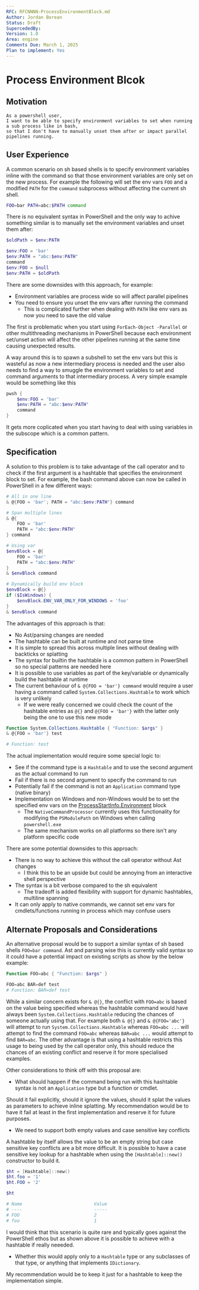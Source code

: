 ```yaml
---
RFC: RFCNNNN-ProcessEnvironmentBlock.md
Author: Jordan Borean
Status: Draft
SupercededBy:
Version: 1.0
Area: engine
Comments Due: March 1, 2025
Plan to implement: Yes
---
```


# Process Environment Blcok

## Motivation

    As a powershell user,
    I want to be able to specify environment variables to set when running a sub process like in bash,
    so that I don't have to manually unset them after or impact parallel pipelines running.

## User Experience

A common scenario on sh based shells is to specify environment variables inline with the command so that those environment variables are only set on the new process.
For example the following will set the env vars `FOO` and a modified `PATH` for the `command` subprocess without affecting the current sh shell.

```bash
FOO=bar PATH=abc:$PATH command
```

There is no equivalent syntax in PowerShell and the only way to achive something similar is to manually set the environment variables and unset them after:

```powershell
$oldPath = $env:PATH

$env:FOO = 'bar'
$env:PATH = "abc:$env:PATH"
command
$env:FOO = $null
$env:PATH = $oldPath
```

There are some downsides with this approach, for example:

+ Environment variables are process wide so will affect parallel pipelines
+ You need to ensure you unset the env vars after running the command
  + This is complicated further when dealing with `PATH` like env vars as now you need to save the old value

The first is problematic when you start using `ForEach-Object -Parallel` or other multithreading mechanisms in PowerShell because each environment set/unset action will affect the other pipelines running at the same time causing unexpected results.

A way around this is to spawn a subshell to set the env vars but this is wasteful as now a new intermediary process is needed and the user also needs to find a way to smuggle the environment variables to set and command arguments to that intermediary process.
A very simple example would be something like this

```powershell
pwsh {
    $env:FOO = 'bar'
    $env:PATH = "abc:$env:PATH"
    command
}
```

It gets more coplicated when you start having to deal with using variables in the subscope which is a common pattern.

## Specification

A solution to this problem is to take advantage of the call operator and to check if the first argument is a hashtable that specifies the environment block to set.
For example, the bash command above can now be called in PowerShell in a few different ways:

```powershell
# All in one line
& @{FOO = 'bar'; PATH = "abc:$env:PATH"} command

# Span multiple lines
& @{
    FOO = 'bar'
    PATH = "abc:$env:PATH"
} command

# Using var
$envBlock = @{
    FOO = 'bar'
    PATH = "abc:$env:PATH"
}
& $envBlock command

# Dynamically build env block
$envBlock = @{}
if ($IsWindows) {
    $envBlock.ENV_VAR_ONLY_FOR_WINDOWS = 'foo'
}
& $envBlock command
```

The advantages of this approach is that:

+ No Ast/parsing changes are needed
+ The hashtable can be built at runtime and not parse time
+ It is simple to spread this across multiple lines without dealing with backticks or splatting
+ The syntax for builtin the hashtable is a common pattern in PowerShell so no special patterns are needed here
+ It is possible to use variables as part of the key/variable or dynamically build the hashtable at runtime
+ The current behaviour of `& @{FOO = 'bar'} command` would require a user having a command called `System.Collections.Hashtable` to work which is very unlikely
  + If we were really concerned we could check the count of the hashtable entries as `@{}` and `@{FOO = 'bar'}` with the latter only being the one to use this new mode

```powershell
Function System.Collections.Hashtable { "Function: $args" }
& @{FOO = 'bar'} test

# Function: test
```

The actual implementation would require some special logic to:

+ See if the command type is a `Hashtable` and to use the second argument as the actual command to run
+ Fail if there is no second argument to specify the command to run
+ Potentially fail if the command is not an `Application` command type (native binary)
+ Implementation on Windows and non-Windows would be to set the specified env vars on the [ProcessStartInfo.Environment](https://learn.microsoft.com/en-us/dotnet/api/system.diagnostics.processstartinfo.environment?view=net-9.0) block
  + The `NativeCommandProcessor` currently uses this functionality for modifying the `PSModulePath` on Windows when calling `powershell.exe`
  + The same mechanism works on all platforms so there isn't any platform specific code

There are some potential downsides to this approach:

+ There is no way to achieve this without the call operator without Ast changes
  + I think this to be an upside but could be annoying from an interactive shell perspective
+ The syntax is a bit verbose compared to the sh equivalent
  + The tradeoff is added flexibility with support for dynamic hashtables, multiline spanning
+ It can only apply to native commands, we cannot set env vars for cmdlets/functions running in process which may confuse users

## Alternate Proposals and Considerations

An alternative proposal would be to support a similar syntax of sh based shells `FOO=bar command`.
Ast and parsing wise this is currently valid syntax so it could have a potential impact on existing scripts as show by the below example:

```powershell
Function FOO=abc { "Function: $args" }

FOO=abc BAR=def test
# Function: BAR=def test
```

While a similar concern exists for `& @{}`, the conflict with `FOO=abc` is based on the value being specified whereas the hashtable command would have always been `System.Collections.Hashtable` reducing the chances of someone actually using that.
For example both `& @{}` and `& @{FOO='abc'}` will attempt to run `System.Collections.Hashtable` whereas `FOO=abc ...` will attempt to find the command `FOO=abc` whereas `BAR=abc ...` would attempt to find `BAR=abc`.
The other advantage is that using a hashtable restricts this usage to being used by the call operator only, this should reduce the chances of an existing conflict and reserve it for more specialised examples.

Other considerations to think off with this proposal are:

+ What should happen if the command being run with this hashtable syntax is not an `Application` type but a function or cmdlet.

Should it fail explicitly, should it ignore the values, should it splat the values as parameters to achieve inline splatting.
My recommendation would be to have it fail at least in the first implementation and reserve it for future purposes.

+ We need to support both empty values and case sensitive key conflicts

A hashtable by itself allows the value to be an empty string but case sensitive key conflicts are a bit more difficult.
It is possible to have a case sensitive key lookup for a hashtable when using the `[Hashtable]::new()` constructor to build it.

```powershell
$ht = [Hashtable]::new()
$ht.foo = '1'
$ht.FOO = '2'

$ht

# Name                           Value
# ----                           -----
# FOO                            2
# foo                            1
```

I would think that this scenario is quite rare and typically goes against the PowerShell ethos but as shown above it is possible to achieve with a hashtable if really neeeded.

+ Whether this would apply only to a `Hashtable` type or any subclasses of that type, or anything that implements `IDictionary`.

My recommendation would be to keep it just for a hashtable to keep the implementation simple.
